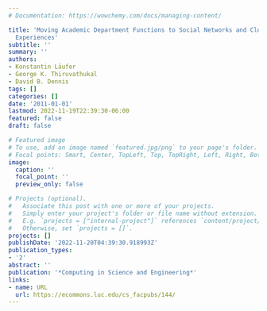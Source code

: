 ```yaml
---
# Documentation: https://wowchemy.com/docs/managing-content/

title: 'Moving Academic Department Functions to Social Networks and Clouds: Initial
  Experiences'
subtitle: ''
summary: ''
authors:
- Konstantin Läufer
- George K. Thiruvathukal
- David B. Dennis
tags: []
categories: []
date: '2011-01-01'
lastmod: 2022-11-19T22:39:30-06:00
featured: false
draft: false

# Featured image
# To use, add an image named `featured.jpg/png` to your page's folder.
# Focal points: Smart, Center, TopLeft, Top, TopRight, Left, Right, BottomLeft, Bottom, BottomRight.
image:
  caption: ''
  focal_point: ''
  preview_only: false

# Projects (optional).
#   Associate this post with one or more of your projects.
#   Simply enter your project's folder or file name without extension.
#   E.g. `projects = ["internal-project"]` references `content/project/deep-learning/index.md`.
#   Otherwise, set `projects = []`.
projects: []
publishDate: '2022-11-20T04:39:30.918993Z'
publication_types:
- '2'
abstract: ''
publication: '*Computing in Science and Engineering*'
links:
- name: URL
  url: https://ecommons.luc.edu/cs_facpubs/144/
---
```

